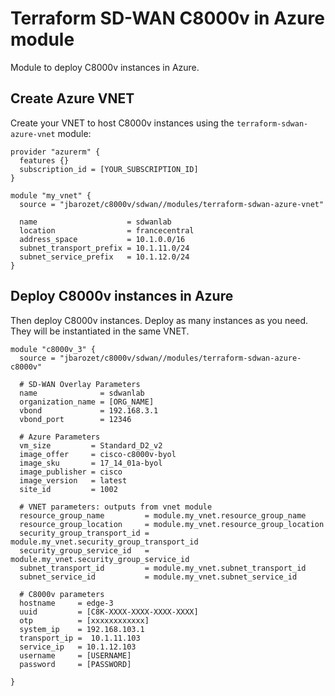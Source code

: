 # Terraform SD-WAN C8000v in Azure module

Module to deploy C8000v instances in Azure.

## Create Azure VNET

Create your VNET to host C8000v instances using the `terraform-sdwan-azure-vnet` module:

```hcl
provider "azurerm" {
  features {}
  subscription_id = [YOUR_SUBSCRIPTION_ID]
}

module "my_vnet" {
  source = "jbarozet/c8000v/sdwan//modules/terraform-sdwan-azure-vnet"

  name                    = sdwanlab
  location                = francecentral
  address_space           = 10.1.0.0/16
  subnet_transport_prefix = 10.1.11.0/24
  subnet_service_prefix   = 10.1.12.0/24
}
```

## Deploy C8000v instances in Azure

Then deploy C8000v instances.
Deploy as many instances as you need. They will be instantiated in the same VNET.

```hcl
module "c8000v_3" {
  source = "jbarozet/c8000v/sdwan//modules/terraform-sdwan-azure-c8000v"

  # SD-WAN Overlay Parameters
  name              = sdwanlab
  organization_name = [ORG_NAME]
  vbond             = 192.168.3.1
  vbond_port        = 12346

  # Azure Parameters
  vm_size         = Standard_D2_v2
  image_offer     = cisco-c8000v-byol
  image_sku       = 17_14_01a-byol
  image_publisher = cisco
  image_version   = latest
  site_id         = 1002

  # VNET parameters: outputs from vnet module
  resource_group_name         = module.my_vnet.resource_group_name
  resource_group_location     = module.my_vnet.resource_group_location
  security_group_transport_id = module.my_vnet.security_group_transport_id
  security_group_service_id   = module.my_vnet.security_group_service_id
  subnet_transport_id         = module.my_vnet.subnet_transport_id
  subnet_service_id           = module.my_vnet.subnet_service_id

  # C8000v parameters
  hostname     = edge-3
  uuid         = [C8K-XXXX-XXXX-XXXX-XXXX]
  otp          = [xxxxxxxxxxxx]
  system_ip    = 192.168.103.1
  transport_ip =  10.1.11.103
  service_ip   = 10.1.12.103
  username     = [USERNAME]
  password     = [PASSWORD]

}
```
